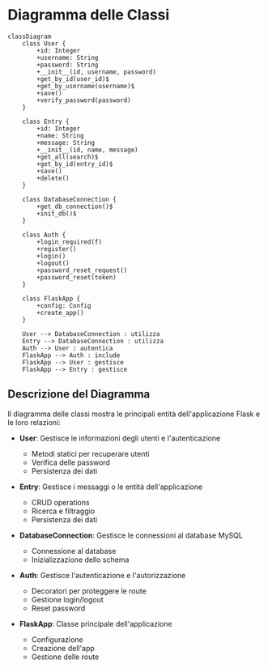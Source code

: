 # Diagramma delle Classi

```mermaid
classDiagram
    class User {
        +id: Integer
        +username: String
        +password: String
        +__init__(id, username, password)
        +get_by_id(user_id)$
        +get_by_username(username)$
        +save()
        +verify_password(password)
    }

    class Entry {
        +id: Integer
        +name: String
        +message: String
        +__init__(id, name, message)
        +get_all(search)$
        +get_by_id(entry_id)$
        +save()
        +delete()
    }

    class DatabaseConnection {
        +get_db_connection()$
        +init_db()$
    }

    class Auth {
        +login_required(f)
        +register()
        +login()
        +logout()
        +password_reset_request()
        +password_reset(token)
    }

    class FlaskApp {
        +config: Config
        +create_app()
    }

    User --> DatabaseConnection : utilizza
    Entry --> DatabaseConnection : utilizza
    Auth --> User : autentica
    FlaskApp --> Auth : include
    FlaskApp --> User : gestisce
    FlaskApp --> Entry : gestisce
```

## Descrizione del Diagramma

Il diagramma delle classi mostra le principali entità dell'applicazione Flask e le loro relazioni:

- **User**: Gestisce le informazioni degli utenti e l'autenticazione

  - Metodi statici per recuperare utenti
  - Verifica delle password
  - Persistenza dei dati

- **Entry**: Gestisce i messaggi o le entità dell'applicazione

  - CRUD operations
  - Ricerca e filtraggio
  - Persistenza dei dati

- **DatabaseConnection**: Gestisce le connessioni al database MySQL

  - Connessione al database
  - Inizializzazione dello schema

- **Auth**: Gestisce l'autenticazione e l'autorizzazione

  - Decoratori per proteggere le route
  - Gestione login/logout
  - Reset password

- **FlaskApp**: Classe principale dell'applicazione
  - Configurazione
  - Creazione dell'app
  - Gestione delle route
